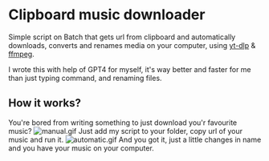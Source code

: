 # Clipboard music downloader

Simple script on Batch that gets url from clipboard and automatically downloads, converts and renames media on your computer, using [yt-dlp](https://github.com/yt-dlp/yt-dlp) & [ffmpeg](https://github.com/FFmpeg/FFmpeg).

I wrote this with help of GPT4 for myself, it's way better and faster for me than just typing command, and renaming files.

## How it works?
You're bored from writing something to just download you'r favourite music?
![manual.gif](gifs/manual.gif)
Just add my script to your folder, copy url of your music and run it.
![automatic.gif](gifs/automatic.gif)
And you got it, just a little changes in name and you have your music on your computer.

